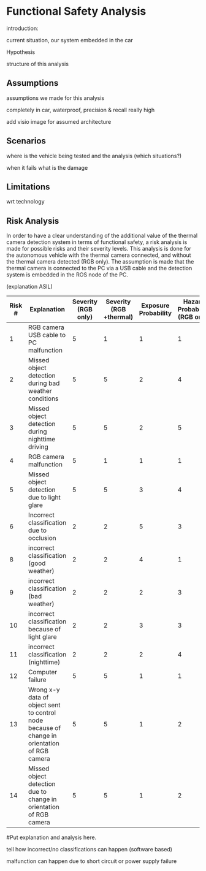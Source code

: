 # Functional Safety Analysis

introduction:

current situation, our system embedded in the car

Hypothesis

structure of this analysis

## Assumptions

assumptions we made for this analysis

completely in car, waterproof, precision & recall really high

add visio image for assumed architecture

## Scenarios

where is the vehicle being tested and the analysis (which situations?)

when it fails what is the damage

## Limitations

wrt technology

## Risk Analysis

In order to have a clear understanding of the additional value of the thermal camera detection system in terms of functional safety, a risk analysis is made for possible risks and their severity levels. This analysis is done for the autonomous vehicle with the thermal camera connected, and without the thermal camera detected (RGB only). The assumption is made that the thermal camera is connected to the PC via a USB cable and the detection system is embedded in the ROS node of the PC. 

(explanation ASIL)

| Risk # | Explanation                                                  | Severity (RGB only) | Severity (RGB +thermal) | Exposure Probability | Hazard Probability (RGB only) | Hazard probability (RGB+thermal) |
| ------ | ------------------------------------------------------------ | ------------------- | ----------------------- | -------------------- | ----------------------------- | -------------------------------- |
| 1      | RGB camera USB cable to PC malfunction                       | 5                   | 1                       | 1                    | 1                             | 1                                |
| 2      | Missed object detection during bad weather conditions        | 5                   | 5                       | 2                    | 4                             | 1                                |
| 3      | Missed object detection during nighttime driving             | 5                   | 5                       | 2                    | 5                             | 1                                |
| 4      | RGB camera malfunction                                       | 5                   | 1                       | 1                    | 1                             | 1                                |
| 5      | Missed object detection due to light glare                   | 5                   | 5                       | 3                    | 4                             | 1                                |
| 6      | Incorrect classification due to occlusion                    | 2                   | 2                       | 5                    | 3                             | 2                                |
| 8      | incorrect classification (good weather)                      | 2                   | 2                       | 4                    | 1                             | 1                                |
| 9      | incorrect classification (bad weather)                       | 2                   | 2                       | 2                    | 3                             | 1                                |
| 10     | incorrect classification because of light glare              | 2                   | 2                       | 3                    | 3                             | 1                                |
| 11     | incorrect classification (nighttime)                         | 2                   | 2                       | 2                    | 4                             | 1                                |
| 12     | Computer failure                                             | 5                   | 5                       | 1                    | 1                             | 1                                |
| 13     | Wrong x-y data of object sent to control node because of change in orientation of RGB camera | 5                   | 5                       | 1                    | 2                             | 1                                |
| 14     | Missed object detection due to change in orientation of RGB camera | 5                   | 5                       | 1                    | 2                             | 1                                |

#Put explanation and analysis here.

tell how incorrect/no classifications can happen (software based)

malfunction can happen due to short circuit or power supply failure





